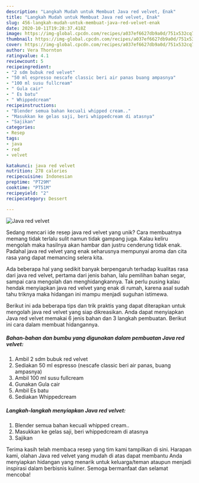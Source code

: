 ```yaml
---
description: "Langkah Mudah untuk Membuat Java red velvet, Enak"
title: "Langkah Mudah untuk Membuat Java red velvet, Enak"
slug: 456-langkah-mudah-untuk-membuat-java-red-velvet-enak
date: 2020-10-11T19:28:37.418Z
image: https://img-global.cpcdn.com/recipes/a037ef6627db9a0d/751x532cq70/java-red-velvet-foto-resep-utama.jpg
thumbnail: https://img-global.cpcdn.com/recipes/a037ef6627db9a0d/751x532cq70/java-red-velvet-foto-resep-utama.jpg
cover: https://img-global.cpcdn.com/recipes/a037ef6627db9a0d/751x532cq70/java-red-velvet-foto-resep-utama.jpg
author: Vera Thornton
ratingvalue: 4.1
reviewcount: 5
recipeingredient:
- "2 sdm bubuk red velvet"
- "50 ml espresso nescafe classic beri air panas buang ampasnya"
- "100 ml susu fullcream"
- " Gula cair"
- " Es batu"
- " Whippedcream"
recipeinstructions:
- "Blender semua bahan kecuali whipped cream.."
- "Masukkan ke gelas saji, beri whippedcream di atasnya"
- "Sajikan"
categories:
- Resep
tags:
- java
- red
- velvet

katakunci: java red velvet 
nutrition: 278 calories
recipecuisine: Indonesian
preptime: "PT29M"
cooktime: "PT51M"
recipeyield: "2"
recipecategory: Dessert

---
```



![Java red velvet](https://img-global.cpcdn.com/recipes/a037ef6627db9a0d/751x532cq70/java-red-velvet-foto-resep-utama.jpg)

Sedang mencari ide resep java red velvet yang unik? Cara membuatnya memang tidak terlalu sulit namun tidak gampang juga. Kalau keliru mengolah maka hasilnya akan hambar dan justru cenderung tidak enak. Padahal java red velvet yang enak seharusnya mempunyai aroma dan cita rasa yang dapat memancing selera kita.

Ada beberapa hal yang sedikit banyak berpengaruh terhadap kualitas rasa dari java red velvet, pertama dari jenis bahan, lalu pemilihan bahan segar, sampai cara mengolah dan menghidangkannya. Tak perlu pusing kalau hendak menyiapkan java red velvet yang enak di rumah, karena asal sudah tahu triknya maka hidangan ini mampu menjadi suguhan istimewa.




Berikut ini ada beberapa tips dan trik praktis yang dapat diterapkan untuk mengolah java red velvet yang siap dikreasikan. Anda dapat menyiapkan Java red velvet memakai 6 jenis bahan dan 3 langkah pembuatan. Berikut ini cara dalam membuat hidangannya.

<!--inarticleads1-->

##### Bahan-bahan dan bumbu yang digunakan dalam pembuatan Java red velvet:

1. Ambil 2 sdm bubuk red velvet
1. Sediakan 50 ml espresso (nescafe classic beri air panas, buang ampasnya)
1. Ambil 100 ml susu fullcream
1. Gunakan  Gula cair
1. Ambil  Es batu
1. Sediakan  Whippedcream




<!--inarticleads2-->

##### Langkah-langkah menyiapkan Java red velvet:

1. Blender semua bahan kecuali whipped cream..
1. Masukkan ke gelas saji, beri whippedcream di atasnya
1. Sajikan




Terima kasih telah membaca resep yang tim kami tampilkan di sini. Harapan kami, olahan Java red velvet yang mudah di atas dapat membantu Anda menyiapkan hidangan yang menarik untuk keluarga/teman ataupun menjadi inspirasi dalam berbisnis kuliner. Semoga bermanfaat dan selamat mencoba!
